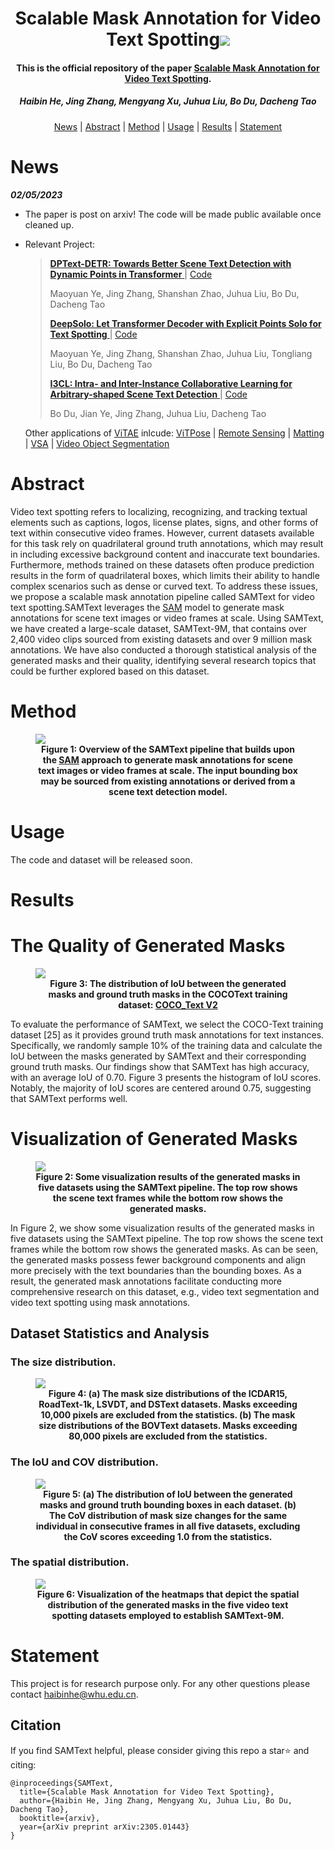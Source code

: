 <h1 align="center"> Scalable Mask Annotation for Video Text Spotting<a href="https://arxiv.org/abs/2305.01443"><img src="https://img.shields.io/badge/arXiv-Paper-<color>"></a> </h1>
<p align="center">
<h4 align="center">This is the official repository of the paper <a href="https://arxiv.org/abs/2305.01443">Scalable Mask Annotation for Video Text Spotting</a>.</h4>
<h5 align="center"><em>Haibin He, Jing Zhang, Mengyang Xu, Juhua Liu, Bo Du, Dacheng Tao</em></h5>
<p align="center">
  <a href="#news">News</a> |
  <a href="#abstract">Abstract</a> |
  <a href="#method">Method</a> |
  <a href="#usage">Usage</a> |
  <a href="#results">Results</a> |
  <a href="#statement">Statement</a>
</p>







# News

***02/05/2023***

- The paper is post on arxiv! The code will be made public available once cleaned up.

- Relevant Project: 

  > [**DPText-DETR: Towards Better Scene Text Detection with Dynamic Points in Transformer** ](https://arxiv.org/abs/2207.04491) | [Code](https://github.com/ymy-k/DPText-DETR)
  >
  > Maoyuan Ye, Jing Zhang, Shanshan Zhao, Juhua Liu, Bo Du, Dacheng Tao
  >
  > [**DeepSolo: Let Transformer Decoder with Explicit Points Solo for Text Spotting** ](https://arxiv.org/pdf/2211.10772v3) | [Code](https://github.com/ViTAE-Transformer/DeepSolo)
  >
  > Maoyuan Ye,  Jing Zhang, Shanshan Zhao, Juhua Liu, Tongliang Liu, Bo Du, Dacheng Tao
  >
  > [**I3CL: Intra- and Inter-Instance Collaborative Learning for Arbitrary-shaped Scene Text Detection** ](https://arxiv.org/abs/2108.01343) | [Code](https://github.com/ViTAE-Transformer/I3CL)
  >
  > Bo Du, Jian Ye, Jing Zhang, Juhua Liu, Dacheng Tao

  Other applications of [ViTAE](https://github.com/ViTAE-Transformer/ViTAE-Transformer) inlcude: [ViTPose](https://github.com/ViTAE-Transformer/ViTPose) | [Remote Sensing](https://github.com/ViTAE-Transformer/ViTAE-Transformer-Remote-Sensing) | [Matting](https://github.com/ViTAE-Transformer/ViTAE-Transformer-Matting) | [VSA](https://github.com/ViTAE-Transformer/ViTAE-VSA) | [Video Object Segmentation](https://github.com/ViTAE-Transformer/VOS-LLB)

# Abstract

<p align="left">Video text spotting refers to localizing, recognizing, and tracking textual elements
such as captions, logos, license plates, signs, and other forms of text within consecutive
video frames. However, current datasets available for this task rely on
quadrilateral ground truth annotations, which may result in including excessive
background content and inaccurate text boundaries. Furthermore, methods trained
on these datasets often produce prediction results in the form of quadrilateral boxes,
which limits their ability to handle complex scenarios such as dense or curved text.
To address these issues, we propose a scalable mask annotation pipeline called
SAMText for video text spotting.SAMText leverages the <a href="https://arxiv.org/abs/2304.02643">SAM</a> model to
generate mask annotations for scene text images or video frames at scale. Using
SAMText, we have created a large-scale dataset, SAMText-9M, that contains over
2,400 video clips sourced from existing datasets and over 9 million mask annotations.
We have also conducted a thorough statistical analysis of the generated
masks and their quality, identifying several research topics that could be further
explored based on this dataset. 




# Method
<figure>
<img src="figs/opening.png">
<figcaption align = "center"><b>Figure 1: Overview of the SAMText pipeline that builds upon the <a href="https://arxiv.org/abs/2304.02643">SAM</a>   approach to generate
mask annotations for scene text images or video frames at scale. The input bounding box may be
sourced from existing annotations or derived from a scene text detection model.</b></figcaption>
</figure>





# Usage
The code and dataset will be released soon.



# Results
# The Quality of Generated Masks

<figure>
<img src="figs/figure3.png">
<figcaption align = "center"><b>Figure 3: The distribution of IoU between the generated
masks and ground truth masks in the COCOText
training dataset:  <a href="https://arxiv.org/abs/1601.07140">COCO_Text V2</a>  
 </b></figcaption>
</figure>
To evaluate the performance of SAMText, we
select the COCO-Text training dataset [25] as it
provides ground truth mask annotations for text
instances. Specifically, we randomly sample
10% of the training data and calculate the IoU
between the masks generated by SAMText and
their corresponding ground truth masks. Our
findings show that SAMText has high accuracy,
with an average IoU of 0.70.  Figure 3 presents
the histogram of IoU scores. Notably, the majority
of IoU scores are centered around 0.75,
suggesting that SAMText performs well.





# Visualization of Generated Masks



<figure>
<img src="figs/figure2.jpg">
<figcaption align = "center"><b>Figure 2: Some visualization results of the generated masks in five datasets using the SAMText
pipeline. The top row shows the scene text frames while the bottom row shows the generated masks.</a>  
 </b></figcaption>
</figure>

In Figure 2, we show some visualization results of the generated masks in five datasets using the
SAMText pipeline. The top row shows the scene text frames while the bottom row shows the
generated masks. As can be seen, the generated masks possess fewer background components and
align more precisely with the text boundaries than the bounding boxes. As a result, the generated
mask annotations facilitate conducting more comprehensive research on this dataset, e.g., video text
segmentation and video text spotting using mask annotations.






## Dataset Statistics and Analysis
### The size distribution.

<figure>
<img src="figs/figure4.png">
<figcaption align = "center"><b>Figure 4: (a) The mask size distributions of the ICDAR15, RoadText-1k, LSVDT, and DSText datasets.
Masks exceeding 10,000 pixels are excluded from the statistics. (b) The mask size distributions of
the BOVText datasets. Masks exceeding 80,000 pixels are excluded from the statistics.</a>  
 </b></figcaption>
</figure>



### The IoU and COV distribution.

<figure>
<img src="figs/figure5.png">
<figcaption align = "center"><b>Figure 5: (a) The distribution of IoU between the generated masks and ground truth bounding boxes
in each dataset. (b) The CoV distribution of mask size changes for the same individual in consecutive
frames in all five datasets, excluding the CoV scores exceeding 1.0 from the statistics.</a>  
 </b></figcaption>
</figure>



### The spatial distribution.

<figure>
<img src="figs/figure6.png">
<figcaption align = "center"><b>Figure 6: Visualization of the heatmaps that depict the spatial distribution of the generated masks in
the five video text spotting datasets employed to establish SAMText-9M.</a>  
 </b></figcaption>
</figure>



# Statement

This project is for research purpose only. For any other questions please contact [haibinhe@whu.edu.cn](mailto:haibinhe@whu.edu.cn).



## Citation

If you find SAMText helpful, please consider giving this repo a star:star: and citing:

```
@inproceedings{SAMText,
  title={Scalable Mask Annotation for Video Text Spotting},
  author={Haibin He, Jing Zhang, Mengyang Xu, Juhua Liu, Bo Du, Dacheng Tao},
  booktitle={arxiv},
  year={arXiv preprint arXiv:2305.01443}
}
```



